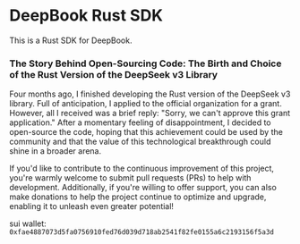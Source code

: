 # DeepBook Rust SDK

This is a Rust SDK for DeepBook.

### The Story Behind Open-Sourcing Code: The Birth and Choice of the Rust Version of the DeepSeek v3 Library
Four months ago, I finished developing the Rust version of the DeepSeek v3 library. Full of anticipation, I applied to the official organization for a grant. However, all I received was a brief reply: "Sorry, we can't approve this grant application." After a momentary feeling of disappointment, I decided to open-source the code, hoping that this achievement could be used by the community and that the value of this technological breakthrough could shine in a broader arena.


If you'd like to contribute to the continuous improvement of this project, you're warmly welcome to submit pull requests (PRs) to help with development. Additionally, if you're willing to offer support, you can also make donations to help the project continue to optimize and upgrade, enabling it to unleash even greater potential! 

sui wallet: `0xfae4887073d5fa0756910fed76d039d718ab2541f82fe0155a6c2193156f5a3d`
